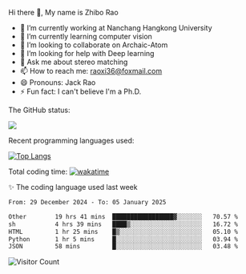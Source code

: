 Hi there 👋, My name is Zhibo Rao
- 🔭 I’m currently working at Nanchang Hangkong University
- 🌱 I’m currently learning computer vision
- 👯 I’m looking to collaborate on Archaic-Atom
- 🤔 I’m looking for help with Deep learning
- 💬 Ask me about stereo matching
- 📫 How to reach me: raoxi36@foxmail.com
- 😄 Pronouns: Jack Rao
- ⚡ Fun fact: I can't believe I'm a Ph.D.

The GitHub status:

![](https://github-readme-stats.vercel.app/api?username=ZhiboRao)

Recent programming languages used:

[![Top Langs](https://github-readme-stats.vercel.app/api/top-langs/?username=ZhiboRao&layout=compact)](https://github.com/anuraghazra/github-readme-stats)

Total coding time: [![wakatime](https://wakatime.com/badge/user/51ec5ec7-4742-4243-9eea-732ade32c0b7.svg)](https://wakatime.com/@51ec5ec7-4742-4243-9eea-732ade32c0b7)

✨ The coding language used last week 
<!--START_SECTION:waka-->

```txt
From: 29 December 2024 - To: 05 January 2025

Other        19 hrs 41 mins  █████████████████▓░░░░░░░   70.57 %
sh           4 hrs 39 mins   ████▒░░░░░░░░░░░░░░░░░░░░   16.72 %
HTML         1 hr 25 mins    █▒░░░░░░░░░░░░░░░░░░░░░░░   05.10 %
Python       1 hr 5 mins     █░░░░░░░░░░░░░░░░░░░░░░░░   03.94 %
JSON         58 mins         █░░░░░░░░░░░░░░░░░░░░░░░░   03.48 %
```

<!--END_SECTION:waka-->

![Visitor Count](https://profile-counter.glitch.me/Raohaocheng/count.svg)
